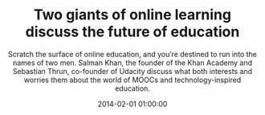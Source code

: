 ---
layout: post
title:  "Two giants of online learning discuss the future of education"
subtitle:  "Scratch the surface of online education, and you’re destined to run into the names of two men. Salman Khan, the founder of the Khan Academy and Sebastian Thrun, co-founder of Udacity discuss what both interests and worries them about the world of MOOCs and technology-inspired education."
date:   2014-02-01 01:00:00
refurl: http://blog.ted.com/2014/01/28/in-conversation-salman-khan-sebastian-thrun-talk-online-education/
source: blog.ted.com
categories: linkpost
tag: post
---